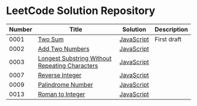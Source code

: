 # LeetCode Solution Repository

| **Number** | **Title** | **Solution** | **Description** |
| ------ | ----- | -------- | ----------- |
| 0001 | [Two Sum](https://leetcode.com/problems/two-sum/) | [JavaScript](https://github.com/christttto/LeetCode/blob/master/Problems/0001_Two_Sum/0001_Two_Sum.js) | First draft |
| 0002 | [Add Two Numbers](https://leetcode.com/problems/add-two-numbers/) | [JavaScript](https://github.com/christttto/LeetCode/blob/master/Problems/0002_Add_Two_Numbers/0002_Add_Two_Numbers.js) |  |
| 0003 | [Longest Substring Without Repeating Characters](https://leetcode.com/problems/longest-substring-without-repeating-characters/) | [JavaScript](https://github.com/christttto/LeetCode/blob/master/Problems/0003_Longest_Substring_Without_Repeating_Characters/0003_Longest_Substring_Without_Repeating_Characters.js) |  |
| 0007 | [Reverse Integer](https://leetcode.com/problems/reverse-integer/) | [JavaScript](https://github.com/christttto/LeetCode/blob/master/Problems/0007_Reverse_Integer/0007_Reverse_Integer.js) |  |
| 0009 | [Palindrome Number](https://leetcode.com/problems/palindrome-number/) | [JavaScript](https://github.com/christttto/LeetCode/blob/master/Problems/0009_Palindrome_Number/0009_Palindrome_Number.js) |  |
| 0013 | [Roman to Integer](https://leetcode.com/problems/roman-to-integer/) | [JavaScript](https://github.com/christttto/LeetCode/blob/master/Problems/0009_Palindrome_Number/0009_Palindrome_Number.js) |  |
